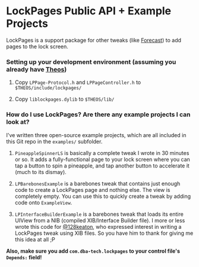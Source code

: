 LockPages Public API + Example Projects
=======================================

LockPages is a support package for other tweaks (like [Forecast](https://cydia.angelxwind.net/dba-tech/?page/com.dba-tech.forecast)) to add pages to the lock screen.

### Setting up your development environment (assuming you already have [Theos](https://github.com/theos/theos))

1. Copy `LPPage-Protocol.h` and `LPPageController.h` to `$THEOS/include/lockpages/`

1. Copy `liblockpages.dylib` to `$THEOS/lib/`

### How do I use LockPages? Are there any example projects I can look at?

I've written three open-source example projects, which are all included in this Git repo in the `examples/` subfolder.

1. `PineappleSpinnerLS` is basically a complete tweak I wrote in 30 minutes or so. It adds a fully-functional page to your lock screen where you can tap a button to spin a pineapple, and tap another button to accelerate it (much to its dismay).

1. `LPBarebonesExample` is a barebones tweak that contains just enough code to create a LockPages page and nothing else. The view is completely empty. You can use this to quickly create a tweak by adding code onto `ExampleView`.

1. `LPInterfaceBuilderExample` is a barebones tweak that loads its entire UIView from a NIB (compiled XIB/Interface Builder file). I more or less wrote this code for [@128keaton](https://twitter.com/128keaton), who expressed interest in writing a LockPages tweak using XIB files. So you have him to thank for giving me this idea at all ;P

**Also, make sure you add `com.dba-tech.lockpages` to your control file's `Depends:` field!**
